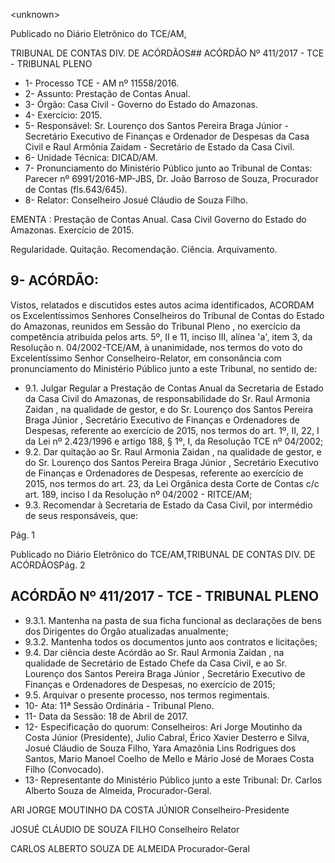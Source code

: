 &lt;unknown&gt;

Publicado  no  Diário Eletrônico do TCE/AM,

TRIBUNAL DE CONTAS DIV. DE  ACÓRDÃOS## ACÓRDÃO Nº 411/2017 - TCE - TRIBUNAL PLENO

- 1- Processo TCE - AM nº 11558/2016.
- 2- Assunto: Prestação de Contas Anual.
- 3- Órgão: Casa Civil - Governo do Estado do Amazonas.
- 4- Exercício: 2015.
- 5- Responsável: Sr. Lourenço dos Santos Pereira Braga Júnior - Secretário Executivo de Finanças e Ordenador de Despesas da Casa Civil e Raul Armônia Zaidam - Secretário de Estado da Casa Civil.
- 6- Unidade Técnica: DICAD/AM.
- 7- Pronunciamento  do Ministério  Público  junto  ao Tribunal  de Contas: Parecer  nº 6991/2016-MP-JBS, Dr. João Barroso de Souza, Procurador de Contas (fls.643/645).
- 8- Relator: Conselheiro Josué Cláudio de Souza Filho.

EMENTA : Prestação de Contas Anual. Casa Civil Governo  do  Estado  do  Amazonas.  Exercício  de 2015.

Regularidade.  Quitação.  Recomendação.  Ciência. Arquivamento.

## 9- ACÓRDÃO:

Vistos, relatados e discutidos estes autos acima identificados, ACORDAM os Excelentíssimos Senhores Conselheiros do Tribunal de Contas do Estado do Amazonas, reunidos em Sessão do Tribunal Pleno , no exercício da competência atribuída pelos arts. 5º, II e 11, inciso III, alínea 'a', item 3, da Resolução n. 04/2002-TCE/AM, à unanimidade, nos termos do voto do Excelentíssimo Senhor Conselheiro-Relator, em consonância com pronunciamento do Ministério Público junto a este Tribunal, no sentido de:

- 9.1. Julgar Regular a  Prestação de Contas Anual da Secretaria de Estado da Casa Civil do Amazonas, de responsabilidade do Sr. Raul Armonia Zaidan , na qualidade de gestor, e do Sr. Lourenço dos Santos Pereira Braga  Júnior , Secretário  Executivo  de  Finanças  e  Ordenadores  de Despesas, referente ao exercício de 2015, nos termos do art. 1º, II, 22, I da Lei nº 2.423/1996 e artigo 188, § 1º, I, da Resolução TCE nº 04/2002;
- 9.2. Dar quitação ao Sr. Raul Armonia Zaidan , na qualidade de gestor, e do Sr. Lourenço dos Santos Pereira Braga Júnior ,  Secretário Executivo de  Finanças  e  Ordenadores  de  Despesas,  referente  ao  exercício  de 2015, nos termos do art. 23, da Lei Orgânica desta Corte de Contas c/c art. 189, inciso I da Resolução nº 04/2002 - RITCE/AM;
- 9.3. Recomendar à  Secretaria de Estado da Casa Civil,  por intermédio de seus responsáveis, que:

Pág. 1

Publicado  no  Diário Eletrônico do TCE/AM,TRIBUNAL DE CONTAS DIV. DE  ACÓRDÃOSPág. 2

## ACÓRDÃO Nº 411/2017 - TCE - TRIBUNAL PLENO

- 9.3.1. Mantenha na pasta de sua ficha funcional as declarações de bens dos Dirigentes do Órgão atualizadas anualmente;
- 9.3.2. Mantenha  todos  os  documentos  junto  aos  contratos  e licitações;
- 9.4. Dar ciência deste Acórdão ao Sr. Raul Armonia  Zaidan , na qualidade de Secretário de Estado Chefe  da Casa Civil,  e ao Sr. Lourenço dos Santos  Pereira  Braga  Júnior , Secretário  Executivo  de  Finanças  e Ordenadores de Despesas, no exercício de 2015;
- 9.5. Arquivar o presente processo, nos termos regimentais.
- 10-  Ata: 11ª Sessão Ordinária - Tribunal Pleno.
- 11-  Data da Sessão: 18 de Abril de 2017.
- 12-  Especificação  do  quorum: Conselheiros: Ari Jorge  Moutinho  da  Costa  Júnior (Presidente),  Julio  Cabral,  Érico  Xavier  Desterro  e  Silva,  Josué  Cláudio  de  Souza Filho,  Yara Amazônia Lins Rodrigues dos Santos, Mario  Manoel Coelho de  Mello e Mário José de Moraes Costa Filho (Convocado).
- 13-  Representante  do  Ministério  Público  junto  a  este Tribunal: Dr. Carlos  Alberto Souza de Almeida, Procurador-Geral.

ARI JORGE MOUTINHO DA COSTA JÚNIOR Conselheiro-Presidente

JOSUÉ CLÁUDIO DE SOUZA FILHO Conselheiro Relator

CARLOS ALBERTO SOUZA DE ALMEIDA Procurador-Geral